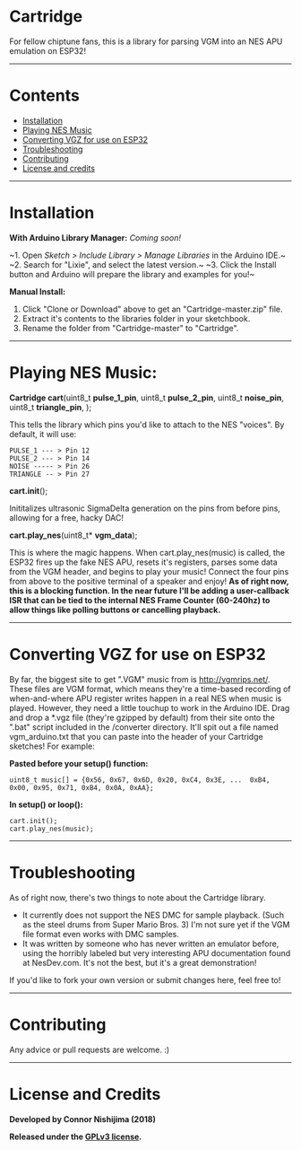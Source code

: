 # Cartridge
For fellow chiptune fans, this is a library for parsing VGM into an NES APU emulation on ESP32!

----------
# Contents
- [Installation](#installation)
- [Playing NES Music](#playing-nes-music)
- [Converting VGZ for use on ESP32](#converting-vgz-for-use-on-esp32)
- [Troubleshooting](#troubleshooting)
- [Contributing](#contributing)
- [License and credits](#license-and-credits)

----------
# Installation

**With Arduino Library Manager:** *Coming soon!*

~1. Open *Sketch > Include Library > Manage Libraries* in the Arduino IDE.~
~2. Search for "Lixie", and select the latest version.~
~3. Click the Install button and Arduino will prepare the library and examples for you!~

**Manual Install:**

1. Click "Clone or Download" above to get an "Cartridge-master.zip" file.
2. Extract it's contents to the libraries folder in your sketchbook.
3. Rename the folder from "Cartridge-master" to "Cartridge".

------------
# Playing NES Music:

**Cartridge cart**(uint8_t **pulse_1_pin**, uint8_t **pulse_2_pin**, uint8_t **noise_pin**, uint8_t **triangle_pin**, );

This tells the library which pins you'd like to attach to the NES "voices". By default, it will use:

    PULSE_1 --- > Pin 12
    PULSE_2 --- > Pin 14
    NOISE ----- > Pin 26
    TRIANGLE -- > Pin 27

**cart.init**();

Inititalizes ultrasonic SigmaDelta generation on the pins from before pins, allowing for a free, hacky DAC!

**cart.play_nes**(uint8_t* **vgm_data**);

This is where the magic happens. When cart.play_nes(music) is called, the ESP32 fires up the fake NES APU, resets it's registers, parses some data from the VGM header, and begins to play your music! Connect the four pins from above to the positive terminal of a speaker and enjoy! **As of right now, this is a blocking function. In the near future I'll be adding a user-callback ISR that can be tied to the internal NES Frame Counter (60-240hz) to allow things like polling buttons or cancelling playback.**

----------
# Converting VGZ for use on ESP32

By far, the biggest site to get ".VGM" music from is http://vgmrips.net/. These files are VGM format, which means they're a time-based recording of when-and-where APU register writes happen in a real NES when music is played. However, they need a little touchup to work in the Arduino IDE. Drag and drop a \*.vgz file (they're gzipped by default) from their site onto the ".bat" script included in the /converter directory. It'll spit out a file named vgm_arduino.txt that you can paste into the header of your Cartridge sketches! For example:

**Pasted before your setup() function:**

    uint8_t music[] = {0x56, 0x67, 0x6D, 0x20, 0xC4, 0x3E, ...  0xB4, 0x00, 0x95, 0x71, 0xB4, 0x0A, 0xAA};

**In setup() or loop():**

    cart.init();
    cart.play_nes(music);

----------
# Troubleshooting

As of right now, there's two things to note about the Cartridge library.

- It currently does not support the NES DMC for sample playback. (Such as the steel drums from Super Mario Bros. 3) I'm not sure yet if the VGM file format even works with DMC samples.
- It was written by someone who has never written an emulator before, using the horribly labeled but very interesting APU documentation found at NesDev.com. It's not the best, but it's a great demonstration!

If you'd like to fork your own version or submit changes here, feel free to!

----------
# Contributing
Any advice or pull requests are welcome. :)

----------
# License and Credits
**Developed by Connor Nishijima (2018)**

**Released under the [GPLv3 license](http://www.gnu.org/licenses/gpl-3.0.en.html).**
